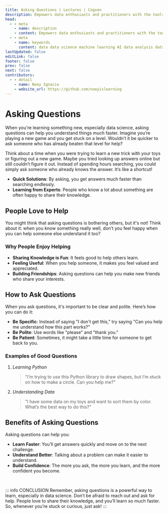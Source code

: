 ```yaml
---
title: Asking Questions | Lectures | Cogxen
description: Empowers data enthusiasts and practitioners with the tools and knowledge to unlock the potential of data.
head:
  - - meta
    - name: description
    - content: Empowers data enthusiasts and practitioners with the tools and knowledge to unlock the potential of data.
  - - meta
    - name: keywords
      content: data data science machine learning AI data analysis data-driven data enthusiasts data practitioners
lastUpdated: false
editLink: false
footer: false
prev: false
next: false
contributors:
  - - detail
    - name: Noey Ignacio
    - website_url: https://github.com/noeyislearning
---
```


# Asking Questions

When you're learning something new, especially data science, asking questions can help you understand things much faster. Imagine you’re playing a new game and you get stuck on a level. Wouldn’t it be quicker to ask someone who has already beaten that level for help?

Think about a time when you were trying to learn a new trick with your toys or figuring out a new game. Maybe you tried looking up answers online but still couldn’t figure it out. Instead of spending hours searching, you could simply ask someone who already knows the answer. It’s like a shortcut!

- **Quick Solutions**: By asking, you get answers much faster than searching endlessly.
- **Learning from Experts**: People who know a lot about something are often happy to share their knowledge.

## People Love to Help

You might think that asking questions is bothering others, but it's not! Think about it: when you know something really well, don’t you feel happy when you can help someone else understand it too?

### Why People Enjoy Helping

- **Sharing Knowledge is Fun**: It feels good to help others learn.
- **Feeling Useful**: When you help someone, it makes you feel valued and appreciated.
- **Building Friendships**: Asking questions can help you make new friends who share your interests.

## How to Ask Questions

When you ask questions, it's important to be clear and polite. Here’s how you can do it:

- **Be Specific**: Instead of saying "I don't get this," try saying "Can you help me understand how this part works?"
- **Be Polite**: Use words like "please" and "thank you."
- **Be Patient**: Sometimes, it might take a little time for someone to get back to you.

### Examples of Good Questions

1. _Learning Python_

   > "I’m trying to use this Python library to draw shapes, but I’m stuck on how to make a circle. Can you help me?"

2. _Understanding Data_

   > "I have some data on my toys and want to sort them by color. What’s the best way to do this?"

## Benefits of Asking Questions

Asking questions can help you:

- **Learn Faster**: You’ll get answers quickly and move on to the next challenge.
- **Understand Better**: Talking about a problem can make it easier to understand.
- **Build Confidence**: The more you ask, the more you learn, and the more confident you become.

<br />

::: info CONCLUSION
Remember, asking questions is a powerful way to learn, especially in data science. Don’t be afraid to reach out and ask for help. People love to share their knowledge, and you’ll learn so much faster. So, whenever you’re stuck or curious, just ask!
:::
